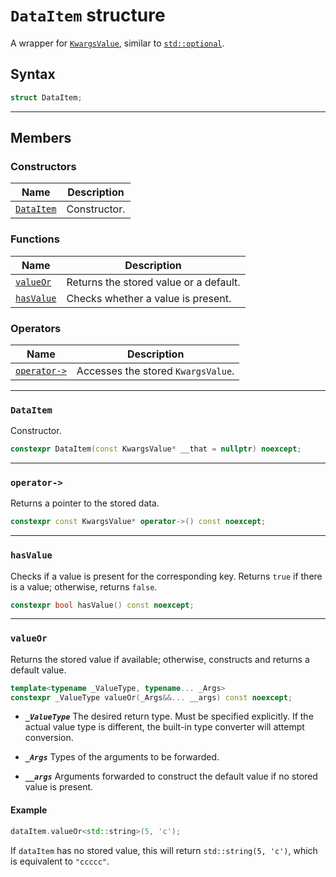 # `DataItem` structure

A wrapper for [`KwargsValue`](./KwargsValue.md), similar to [`std::optional`](https://en.cppreference.com/w/cpp/utility/optional).

## Syntax

```cpp
struct DataItem;
```

---

## Members

### Constructors

| Name                    | Description  |
| ----------------------- | ------------ |
| [`DataItem`](#dataitem) | Constructor. |

### Functions

| Name                    | Description                            |
| ----------------------- | -------------------------------------- |
| [`valueOr`](#valueor)   | Returns the stored value or a default. |
| [`hasValue`](#hasvalue) | Checks whether a value is present.     |

### Operators

| Name                       | Description                        |
| -------------------------- | ---------------------------------- |
| [`operator->`](#operator-) | Accesses the stored `KwargsValue`. |

---

### `DataItem`

Constructor.

```cpp
constexpr DataItem(const KwargsValue* __that = nullptr) noexcept;
```

---

### `operator->`

Returns a pointer to the stored data.

```cpp
constexpr const KwargsValue* operator->() const noexcept;
```

---

### `hasValue`

Checks if a value is present for the corresponding key. Returns `true` if there is a value; otherwise, returns `false`.

```cpp
constexpr bool hasValue() const noexcept;
```

---

### `valueOr`

Returns the stored value if available; otherwise, constructs and returns a default value.

```cpp
template<typename _ValueType, typename... _Args>
constexpr _ValueType valueOr(_Args&&... __args) const noexcept;
```

* ***`_ValueType`***
  The desired return type. Must be specified explicitly. If the actual value type is different, the built-in type converter will attempt conversion.

* ***`_Args`***
  Types of the arguments to be forwarded.

* ***`__args`***
  Arguments forwarded to construct the default value if no stored value is present.

#### Example

```cpp
dataItem.valueOr<std::string>(5, 'c');
```

If `dataItem` has no stored value, this will return `std::string(5, 'c')`, which is equivalent to `"ccccc"`.
